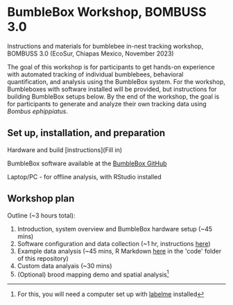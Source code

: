 # BumbleBox Workshop, BOMBUSS 3.0

Instructions and materials for bumblebee in-nest tracking workshop, BOMBUSS 3.0 (EcoSur, Chiapas Mexico, November 2023)

The goal of this workshop is for participants to get hands-on experience with automated tracking of individual bumblebees, behavioral quantification, and analysis using the BumbleBox system. For the workshop, Bumbleboxes with software installed will be provided, but instructions for building BumbleBox setups below. By the end of the workshop, the goal is for participants to generate and analyze their own tracking data using *Bombus ephippiatus*.

## Set up, installation, and preparation

Hardware and build [instructions](Fill in)

BumbleBox software available at the [BumbleBox GitHub](https://github.com/Crall-Lab/BumbleBox)

Laptop/PC - for offline analysis, with RStudio installed

## Workshop plan

Outline (~3 hours total):
1. Introduction, system overview and BumbleBox hardware setup (~45 mins)
2. Software configuration and data collection (~1 hr, instructions [here](https://docs.google.com/document/d/1W1RqzdQtSpiU0_YSXxmmbr3lTLMAUFm6OUdpjWXh3P8/edit?usp=sharing))
3. Example data analysis (~45 mins, R Markdown [here](https://github.com/Crall-Lab/Bumblebox_BOMBUSS/blob/main/code/ExampleBumbleboxAnalysis_BOMBUSS3.Rmd) in the 'code' folder of this repository)
4. Custom data analyais (~30 mins)
5. (Optional) brood mapping demo and spatial analysis[^1]


[^1]: For this, you will need a computer set up with [labelme](https://github.com/wkentaro/labelme) installed


